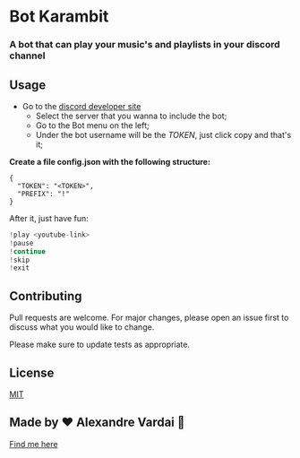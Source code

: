 # Bot Karambit

### A bot that can play your music's and playlists in your discord channel

## Usage

* Go to the [discord developer site](https://discord.com/developers/applications)
  * Select the server that you wanna to include the bot;
  * Go to the Bot menu on the left;
  * Under the bot username will be the *TOKEN*, just click copy and that's it;

**Create a file config.json with the following structure:**

```json5
{
  "TOKEN": "<TOKEN>",
  "PREFIX": "!"
}
```
After it, just have fun:
```python
!play <youtube-link>
!pause 
!continue 
!skip 
!exit 
```

## Contributing
Pull requests are welcome. For major changes, please open an issue first to discuss what you would like to change.

Please make sure to update tests as appropriate.

## License
[MIT](https://choosealicense.com/licenses/mit/)

## Made by ♥ Alexandre Vardai 👋 
[Find me here](https://www.linkedin.com/in/alexandre-vardai-b8255b15b/)
